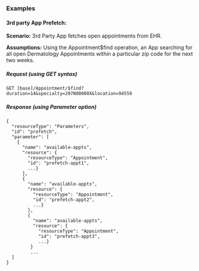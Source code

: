 ### Examples

#### 3rd party App Prefetch:

**Scenario:** 3rd Party App fetches open appointments from EHR.

**Assumptions:** Using the Appointment$find operation, an App searching for all open Dermatology Appointments within a particular zip code for the next two weeks.

##### Request (using GET syntax)

`GET [base]/Appointment/$find?duration=14&specialty=207N00000X&location=94559`

##### Response (using Parameter option)

    {
      "resourceType": "Parameters",
      "id": "prefetch",
      "parameter": [
        {
          "name": "available-appts",
          "resource": {
            "resourceType": "Appointment",
            "id": "prefetch-appt1",
            ...}
          },
          {
            "name": "available-appts",
            "resource": {
              "resourceType": "Appointment",
              "id": "prefetch-appt2",
              ...}
            },
            {
              "name": "available-appts",
              "resource": {
                "resourceType": "Appointment",
                "id": "prefetch-appt3",
                ...}
             }
             ...
      ]
    }

